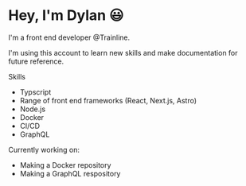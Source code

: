 # Hey, I'm Dylan 😃
I'm a front end developer @Trainline.

I'm using this account to learn new skills and make documentation for future reference.

Skills

- Typscript
- Range of front end frameworks (React, Next.js, Astro)
- Node.js
- Docker
- CI/CD
- GraphQL

Currently working on:

- Making a Docker repository
- Making a GraphQL respository
